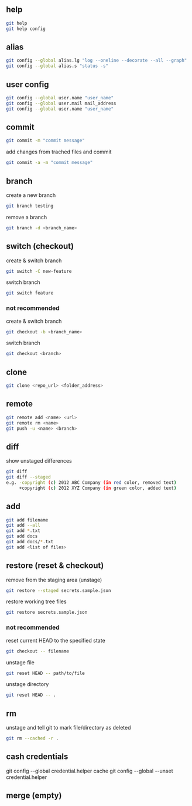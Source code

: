## help
```bash
git help
git help config
```
## alias 
```bash
git config --global alias.lg "log --oneline --decorate --all --graph"
git config --global alias.s "status -s"
```
## user config
```bash
git config --global user.name "user_name"
git config --global user.mail mail_address
git config --global user.name "user_name"
```
## commit
```bash
git commit -m "commit message"
```
add changes from trached files and commit
```bash
git commit -a -m "commit message"
```

## branch
create a new branch
```bash
git branch testing
```
remove a branch
```bash
git branch -d <branch_name>
```
## switch (checkout)
create & switch branch
```bash
git switch -C new-feature
```
switch branch
```bash
git switch feature 
```
### not recommended
create & switch branch
```bash
git checkout -b <branch_name>
```
switch branch
```bash
git checkout <branch>
```
## clone
```bash
git clone <repo_url> <folder_address>
```
## remote
```bash
git remote add <name> <url>
git remote rm <name>
git push -u <name> <branch>
```
## diff
show unstaged differences
```bash
git diff
git diff --staged
e.g. -copyright (c) 2012 ABC Company (in red color, removed text)
     +copyright (c) 2012 XYZ Company (in green color, added text)
```
## add
```bash
git add filename 
git add --all 
git add *.txt
git add docs
git add docs/*.txt
git add <list of files>
```
## restore (reset & checkout)
remove from the staging area (unstage)
```bash
git restore --staged secrets.sample.json
```
restore working tree files
```bash
git restore secrets.sample.json
```
### not recommended
reset current HEAD to the specified state
```bash
git checkout -- filename
```
unstage file
```bash
git reset HEAD -- path/to/file
```
unstage directory
```bash
git reset HEAD -- .
```
## rm
unstage and tell git to mark file/directory as deleted
```bash
git rm --cached -r .
```
## cash credentials
git config --global credential.helper cache
git config --global --unset credential.helper
## merge (empty)
